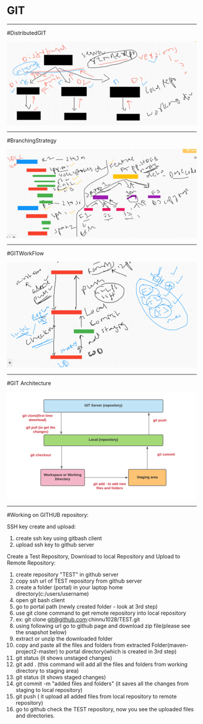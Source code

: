 # GIT

---
#DistributedGIT

<img src="DistributedGIT.PNG"/>


---
#BranchingStrategy

<img src="BranchingStrategy.PNG"/>


---
#GITWorkFlow

<img src="GITWorkFlow.PNG"/>


---
#GIT Architecture

<img src="GIT_Architecture.png"/>

----
#Working on GITHUB repository:

SSH key create and upload:
1. create ssh key using gitbash client
2. upload ssh key to github server

Create a Test Repository, Download to local Repository and Upload to Remote Repository:
1. create repository "TEST" in github server
2. copy ssh url of TEST repository from github server
3. create a folder (portal) in your laptop home directory(c:/users/username) 
4. open git bash client
5. go to portal path (newly created folder - look at 3rd step)
6. use git clone command to get remote repository into local repository 
7.    ex: git clone git@github.com:chinnu1028/TEST.git
8. using following url go to github page and download zip file(please see the snapshot below)
9. extract or unzip the downloaded folder
10. copy and paste all the files and folders from extracted Folder(maven-project2-master) to portal directory(which is created in 3rd step)
11. git status (it shows unstaged changes) 
12. git add . (this command will add all the files and folders from working directory to staging area)
13. git status (it shows staged changes)
14. git commit -m "added files and folders" (it saves all the changes from staging to local repository)
15. git push ( it upload all added files from local repository to remote repository)
16. go to github check the TEST repository, now you see the uploaded files and directories.



